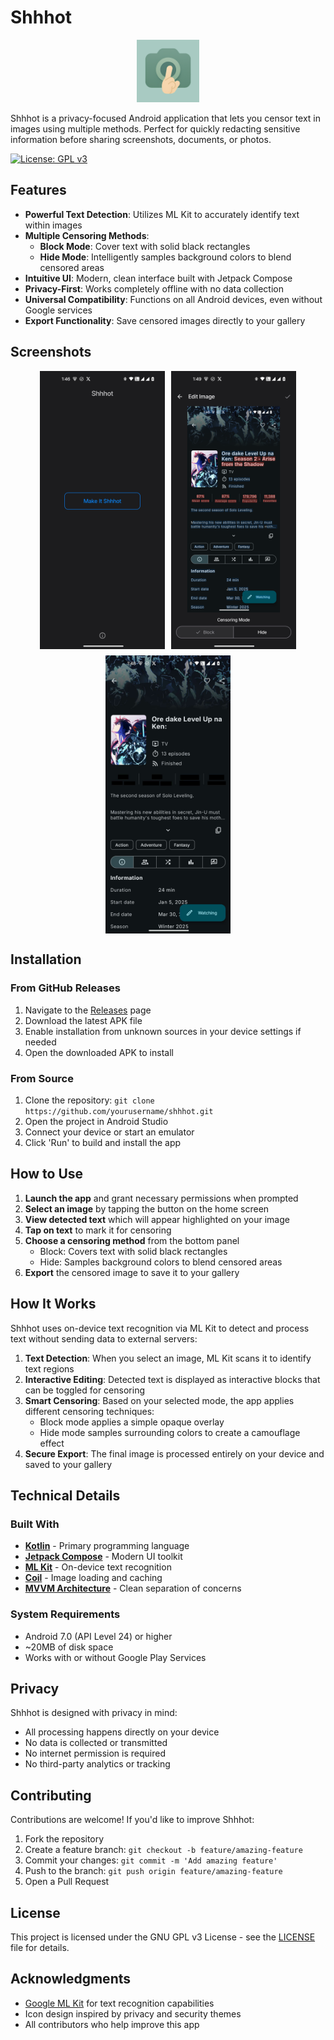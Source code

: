 # Shhhot

<div align="center">
  <img src="app/src/main/res/mipmap-xxxhdpi/app_icon.png" width="100" alt="App Icon">
</div>

Shhhot is a privacy-focused Android application that lets you censor text in images using multiple methods. Perfect for quickly redacting sensitive information before sharing screenshots, documents, or photos.

[![License: GPL v3](https://img.shields.io/badge/License-GPLv3-blue.svg)](https://www.gnu.org/licenses/gpl-3.0)

## Features

- **Powerful Text Detection**: Utilizes ML Kit to accurately identify text within images
- **Multiple Censoring Methods**: 
  - **Block Mode**: Cover text with solid black rectangles
  - **Hide Mode**: Intelligently samples background colors to blend censored areas
- **Intuitive UI**: Modern, clean interface built with Jetpack Compose
- **Privacy-First**: Works completely offline with no data collection
- **Universal Compatibility**: Functions on all Android devices, even without Google services
- **Export Functionality**: Save censored images directly to your gallery

## Screenshots

<div align="center">
  <div style="display:flex; gap: 10px; flex-wrap: wrap; justify-content: center;">
    <img src="screenshots/home.png" width="200" alt="Home Screen">
    <img src="screenshots/editor.png" width="200" alt="Editor Screen">
    <img src="screenshots/result.jpg" width="200" alt="Censored Image">
  </div>
</div>

## Installation

### From GitHub Releases
1. Navigate to the [Releases](https://github.com/yourusername/shhhot/releases) page
2. Download the latest APK file
3. Enable installation from unknown sources in your device settings if needed
4. Open the downloaded APK to install

### From Source
1. Clone the repository: `git clone https://github.com/yourusername/shhhot.git`
2. Open the project in Android Studio
3. Connect your device or start an emulator
4. Click 'Run' to build and install the app

## How to Use

1. **Launch the app** and grant necessary permissions when prompted
2. **Select an image** by tapping the button on the home screen
3. **View detected text** which will appear highlighted on your image
4. **Tap on text** to mark it for censoring
5. **Choose a censoring method** from the bottom panel
    - Block: Covers text with solid black rectangles
    - Hide: Samples background colors to blend censored areas
6. **Export** the censored image to save it to your gallery

## How It Works

Shhhot uses on-device text recognition via ML Kit to detect and process text without sending data to external servers:

1. **Text Detection**: When you select an image, ML Kit scans it to identify text regions
2. **Interactive Editing**: Detected text is displayed as interactive blocks that can be toggled for censoring
3. **Smart Censoring**: Based on your selected mode, the app applies different censoring techniques:
   - Block mode applies a simple opaque overlay
   - Hide mode samples surrounding colors to create a camouflage effect
4. **Secure Export**: The final image is processed entirely on your device and saved to your gallery

## Technical Details

### Built With

- **[Kotlin](https://kotlinlang.org/)** - Primary programming language
- **[Jetpack Compose](https://developer.android.com/jetpack/compose)** - Modern UI toolkit
- **[ML Kit](https://developers.google.com/ml-kit)** - On-device text recognition
- **[Coil](https://coil-kt.github.io/coil/)** - Image loading and caching
- **[MVVM Architecture](https://developer.android.com/topic/architecture)** - Clean separation of concerns

### System Requirements

- Android 7.0 (API Level 24) or higher
- ~20MB of disk space
- Works with or without Google Play Services

## Privacy

Shhhot is designed with privacy in mind:

- All processing happens directly on your device
- No data is collected or transmitted
- No internet permission is required
- No third-party analytics or tracking

## Contributing

Contributions are welcome! If you'd like to improve Shhhot:

1. Fork the repository
2. Create a feature branch: `git checkout -b feature/amazing-feature`
3. Commit your changes: `git commit -m 'Add amazing feature'`
4. Push to the branch: `git push origin feature/amazing-feature`
5. Open a Pull Request

## License

This project is licensed under the GNU GPL v3 License - see the [LICENSE](LICENSE) file for details.

## Acknowledgments

- [Google ML Kit](https://developers.google.com/ml-kit) for text recognition capabilities
- Icon design inspired by privacy and security themes
- All contributors who help improve this app

